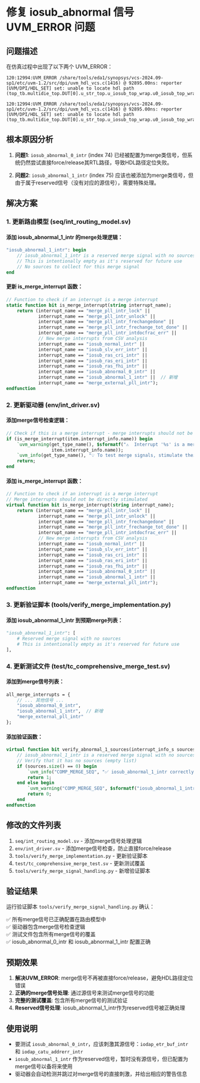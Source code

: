 # 修复 iosub_abnormal 信号 UVM_ERROR 问题

## 问题描述

在仿真过程中出现了以下两个 UVM_ERROR：

```
120:12994:UVM_ERROR /share/tools/eda1/synopsys/vcs-2024.09-sp1/etc/uvm-1.2/src/dpi/uvm_hdl_vcs.c(1416) @ 92895.00ns: reporter [UVM/DPI/HDL_SET] set: unable to locate hdl path (top_tb.multidie_top.DUT[0].u_str_top.u_iosub_top_wrap.u0_iosub_top_wrap_hd.u0_iosub_top_wrap_raw.u_iosub_int_sub.iosub_peri_intr[74])

120:12994:UVM_ERROR /share/tools/eda1/synopsys/vcs-2024.09-sp1/etc/uvm-1.2/src/dpi/uvm_hdl_vcs.c(1416) @ 92895.00ns: reporter [UVM/DPI/HDL_SET] set: unable to locate hdl path (top_tb.multidie_top.DUT[0].u_str_top.u_iosub_top_wrap.u0_iosub_top_wrap_hd.u0_iosub_top_wrap_raw.u_iosub_int_sub.iosub_peri_intr[75])
```

## 根本原因分析

1. **问题1**: `iosub_abnormal_0_intr` (index 74) 已经被配置为merge类信号，但系统仍然尝试直接force/release其RTL路径，导致HDL路径定位失败。

2. **问题2**: `iosub_abnormal_1_intr` (index 75) 应该也被添加为merge类信号，但由于属于reserved信号（没有对应的源信号），需要特殊处理。

## 解决方案

### 1. 更新路由模型 (seq/int_routing_model.sv)

#### 添加 iosub_abnormal_1_intr 的merge处理逻辑：

```systemverilog
"iosub_abnormal_1_intr": begin
    // iosub_abnormal_1_intr is a reserved merge signal with no sources
    // This is intentionally empty as it's reserved for future use
    // No sources to collect for this merge signal
end
```

#### 更新 is_merge_interrupt 函数：

```systemverilog
// Function to check if an interrupt is a merge interrupt
static function bit is_merge_interrupt(string interrupt_name);
    return (interrupt_name == "merge_pll_intr_lock" ||
            interrupt_name == "merge_pll_intr_unlock" ||
            interrupt_name == "merge_pll_intr_frechangedone" ||
            interrupt_name == "merge_pll_intr_frechange_tot_done" ||
            interrupt_name == "merge_pll_intr_intdocfrac_err" ||
            // New merge interrupts from CSV analysis
            interrupt_name == "iosub_normal_intr" ||
            interrupt_name == "iosub_slv_err_intr" ||
            interrupt_name == "iosub_ras_cri_intr" ||
            interrupt_name == "iosub_ras_eri_intr" ||
            interrupt_name == "iosub_ras_fhi_intr" ||
            interrupt_name == "iosub_abnormal_0_intr" ||
            interrupt_name == "iosub_abnormal_1_intr" ||  // 新增
            interrupt_name == "merge_external_pll_intr");
endfunction
```

### 2. 更新驱动器 (env/int_driver.sv)

#### 添加merge信号检查逻辑：

```systemverilog
// Check if this is a merge interrupt - merge interrupts should not be directly stimulated
if (is_merge_interrupt(item.interrupt_info.name)) begin
    `uvm_warning(get_type_name(), $sformatf("⚠️  Interrupt '%s' is a merge signal. Merge signals should not be directly stimulated. Skipping stimulus generation.",
                 item.interrupt_info.name));
    `uvm_info(get_type_name(), "💡 To test merge signals, stimulate their source interrupts instead.", UVM_MEDIUM)
    return;
end
```

#### 添加 is_merge_interrupt 函数：

```systemverilog
// Function to check if an interrupt is a merge interrupt
// Merge interrupts should not be directly stimulated
virtual function bit is_merge_interrupt(string interrupt_name);
    return (interrupt_name == "merge_pll_intr_lock" ||
            interrupt_name == "merge_pll_intr_unlock" ||
            interrupt_name == "merge_pll_intr_frechangedone" ||
            interrupt_name == "merge_pll_intr_frechange_tot_done" ||
            interrupt_name == "merge_pll_intr_intdocfrac_err" ||
            // New merge interrupts from CSV analysis
            interrupt_name == "iosub_normal_intr" ||
            interrupt_name == "iosub_slv_err_intr" ||
            interrupt_name == "iosub_ras_cri_intr" ||
            interrupt_name == "iosub_ras_eri_intr" ||
            interrupt_name == "iosub_ras_fhi_intr" ||
            interrupt_name == "iosub_abnormal_0_intr" ||
            interrupt_name == "iosub_abnormal_1_intr" ||
            interrupt_name == "merge_external_pll_intr");
endfunction
```

### 3. 更新验证脚本 (tools/verify_merge_implementation.py)

#### 添加 iosub_abnormal_1_intr 到预期merge列表：

```python
"iosub_abnormal_1_intr": [
    # Reserved merge signal with no sources
    # This is intentionally empty as it's reserved for future use
],
```

### 4. 更新测试文件 (test/tc_comprehensive_merge_test.sv)

#### 添加到merge信号列表：

```systemverilog
all_merge_interrupts = {
    // ... 其他信号 ...
    "iosub_abnormal_0_intr",
    "iosub_abnormal_1_intr",  // 新增
    "merge_external_pll_intr"
};
```

#### 添加验证函数：

```systemverilog
virtual function bit verify_abnormal_1_sources(interrupt_info_s sources[$]);
    // iosub_abnormal_1_intr is a reserved merge signal with no sources
    // Verify that it has no sources (empty list)
    if (sources.size() == 0) begin
        `uvm_info("COMP_MERGE_SEQ", "✅ iosub_abnormal_1_intr correctly has no sources (reserved)", UVM_MEDIUM)
        return 1;
    end else begin
        `uvm_warning("COMP_MERGE_SEQ", $sformatf("iosub_abnormal_1_intr should have no sources but found %0d", sources.size()))
        return 0;
    end
endfunction
```

## 修改的文件列表

1. `seq/int_routing_model.sv` - 添加merge信号处理逻辑
2. `env/int_driver.sv` - 添加merge信号检查，防止直接force/release
3. `tools/verify_merge_implementation.py` - 更新验证脚本
4. `test/tc_comprehensive_merge_test.sv` - 更新测试覆盖
5. `tools/verify_merge_signal_handling.py` - 新增验证脚本

## 验证结果

运行验证脚本 `tools/verify_merge_signal_handling.py` 确认：

✅ 所有merge信号已正确配置在路由模型中  
✅ 驱动器包含merge信号检查逻辑  
✅ 测试文件包含所有merge信号的覆盖  
✅ iosub_abnormal_0_intr 和 iosub_abnormal_1_intr 配置正确  

## 预期效果

1. **解决UVM_ERROR**: merge信号不再被直接force/release，避免HDL路径定位错误
2. **正确的merge信号处理**: 通过源信号来测试merge信号的功能
3. **完整的测试覆盖**: 包含所有merge信号的测试验证
4. **Reserved信号处理**: iosub_abnormal_1_intr作为reserved信号被正确处理

## 使用说明

- 要测试 `iosub_abnormal_0_intr`，应该刺激其源信号：`iodap_etr_buf_intr` 和 `iodap_catu_addrerr_intr`
- `iosub_abnormal_1_intr` 作为reserved信号，暂时没有源信号，但已配置为merge信号以备将来使用
- 驱动器会自动检测并跳过对merge信号的直接刺激，并给出相应的警告信息
